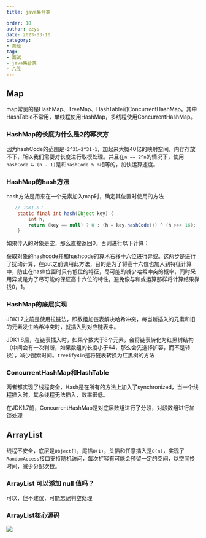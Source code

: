 ```yaml
---
title: java集合类

order: 10
author: zzys
date: 2023-03-10
category:
- 面经
tag:
- 面试
- java集合类
- 八股
---
```


## Map

map常见的是HashMap、TreeMap、HashTable和ConcurrentHashMap。其中HashTable不常用，单线程使用HashMap，多线程使用ConcurrentHashMap。

### HashMap的长度为什么是2的幂次方

因为hashCode的范围是`-2^31~2^31-1`，加起来大概40亿的映射空间，内存存放不下，所以我们需要对长度进行取模处理。并且在`n == 2^n`的情况下，使用`hashCode & (n - 1)`是和`hashCode % n`相等的，加快运算速度。 

### HashMap的hash方法

hash方法是用来在一个元素加入map时，确定其位置时使用的方法

```java
   // JDK1.8：
	static final int hash(Object key) {
        int h;
        return (key == null) ? 0 : (h = key.hashCode()) ^ (h >>> 16);
    }
```

如果传入的对象是空，那么直接返回0。否则进行以下计算：

获取对象的hashcode并和hashcode的算术右移十六位进行异或。这两步是进行了扰动计算，在put之前调用此方法，目的是为了将高十六位也加入到特征计算中，防止在hash位置时只有低位的特征，尽可能的减少哈希冲突的概率，同时采用异或是为了尽可能的保证高十六位的特性，避免像与和或运算那样将计算结果靠拢0，1。

### HashMap的底层实现

JDK1.7之前是使用拉链法，即数组加链表解决哈希冲突，每当新插入的元素和旧的元素发生哈希冲突时，就插入到对应链表中。

JDK1.8后，在链表插入时，如果个数大于8个元素，会将链表转化为红黑树结构（中间会有一次判断，如果数组的长度小于64，那么会先选择扩容，而不是转换），减少搜索时间。`treeifyBin`是将链表转换为红黑树的方法 

### ConcurrentHashMap和HashTable

两者都实现了线程安全，Hash是在所有的方法上加入了synchronized，当一个线程插入时，其余线程无法插入，效率很低。

在JDK1.7前，ConcurrentHashMap是对底层数组进行了分段，对段数组进行加锁处理

## ArrayList

线程不安全，底层是`Object[]`，尾插`O(1)`，头插和任意插入是`O(n)`，实现了`RandomAccess`接口支持随机访问，每次扩容有可能会预留一定的空间，以空间换时间，减少分配次数。

### ArrayList 可以添加 null 值吗？

可以，但不建议，可能忘记判空处理

### ArrayList核心源码

![](https://blog-zzys.oss-cn-beijing.aliyuncs.com/articles/553856791c3ee1774ca7167f1f8de27f.jpg)

